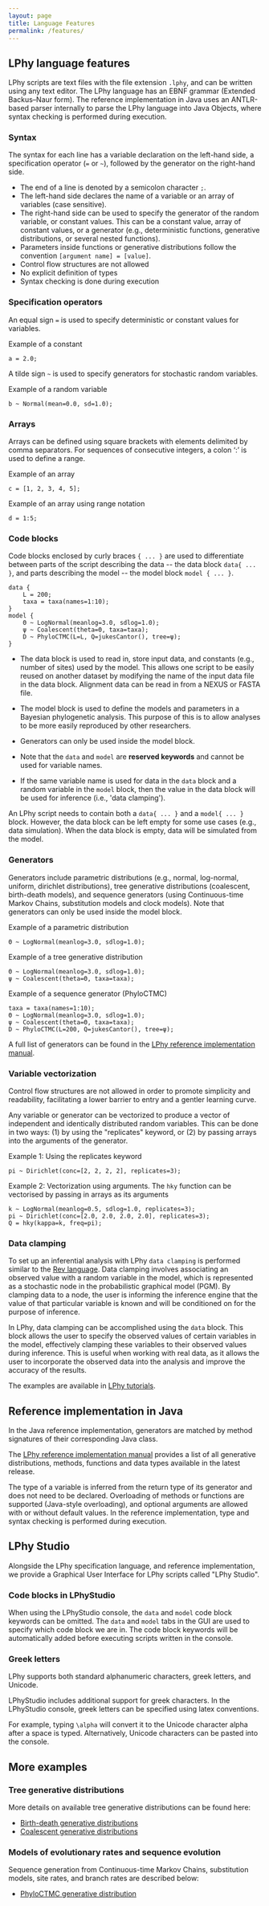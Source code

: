 ```yaml
---
layout: page
title: Language Features
permalink: /features/
---
```


## LPhy language features

LPhy scripts are text files with the file extension `.lphy`, and can be written using any text editor. 
The LPhy language has an EBNF grammar (Extended Backus–Naur form). 
The reference implementation in Java uses an ANTLR-based parser internally to parse the LPhy language into Java Objects, 
where syntax checking is performed during execution.

### Syntax

The syntax for each line has a variable declaration on the left-hand side, a specification operator (`=` or `~`), followed by the generator on the right-hand side. 

* The end of a line is denoted by a semicolon character `;`. 
* The left-hand side declares the name of a variable or an array of variables (case sensitive). 
* The right-hand side can be used to specify the generator of the random variable, or constant values. 
This can be a constant value, array of constant values, or a generator (e.g., deterministic functions, generative distributions, or several nested functions). 
* Parameters inside functions or generative distributions follow the convention `[argument name] = [value]`.
* Control flow structures are not allowed
* No explicit definition of types
* Syntax checking is done during execution

### Specification operators

An equal sign `=` is used to specify deterministic or constant values for variables.

Example of a constant
```
a = 2.0;
```

A tilde sign `~` is used to specify generators for stochastic random variables. 

Example of a random variable
```
b ~ Normal(mean=0.0, sd=1.0);
```

### Arrays

Arrays can be defined using square brackets with elements delimited by comma separators. For sequences of consecutive integers, a colon ‘:’ is used to define a range.

Example of an array
```
c = [1, 2, 3, 4, 5]; 
```

Example of an array using range notation
```
d = 1:5;
```

### Code blocks

Code blocks enclosed by curly braces `{ ... }` are used to differentiate between parts of the script describing the data -- the data block `data{ ... }`, and parts describing the model -- the model block `model { ... }`. 

```
data {
    L = 200;
    taxa = taxa(names=1:10);
}
model {
    Θ ~ LogNormal(meanlog=3.0, sdlog=1.0);
    ψ ~ Coalescent(theta=Θ, taxa=taxa);
    D ~ PhyloCTMC(L=L, Q=jukesCantor(), tree=ψ);
}

```

* The data block is used to read in, store input data, and constants (e.g., number of sites) used by the model. 
This allows one script to be easily reused on another dataset by modifying the name of the input data file in the data block. 
Alignment data can be read in from a NEXUS or FASTA file. 

* The model block is used to define the models and parameters in a Bayesian phylogenetic analysis. 
This purpose of this is to allow analyses to be more easily reproduced by other researchers. 

* Generators can only be used inside the model block.

* Note that the `data` and `model` are **reserved keywords** and cannot be used for variable names.

* If the same variable name is used for data in the `data` block 
and a random variable in the `model` block, then the value in the data block will be used for inference (i.e., 'data clamping').

An LPhy script needs to contain both a `data{ ... }` and a `model{ ... }` block. However, the data block can be left empty for some use cases (e.g., data simulation). When the data block is empty, data will be simulated from the model. 


### Generators

Generators include parametric distributions (e.g., normal, log-normal, uniform, dirichlet distributions), tree generative distributions (coalescent, birth-death models), and sequence generators (using Continuous-time Markov Chains, substitution models and clock models). 
Note that generators can only be used inside the model block.

Example of a parametric distribution
```
Θ ~ LogNormal(meanlog=3.0, sdlog=1.0);
```

Example of a tree generative distribution
```
Θ ~ LogNormal(meanlog=3.0, sdlog=1.0);
ψ ~ Coalescent(theta=Θ, taxa=taxa);
```

Example of a sequence generator (PhyloCTMC)
```
taxa = taxa(names=1:10);
Θ ~ LogNormal(meanlog=3.0, sdlog=1.0);
ψ ~ Coalescent(theta=Θ, taxa=taxa);
D ~ PhyloCTMC(L=200, Q=jukesCantor(), tree=ψ);
```

A full list of generators can be found in the [LPhy reference implementation manual](https://linguaphylo.github.io/linguaPhylo/).

### Variable vectorization

Control flow structures are not allowed in order to promote simplicity and readability, 
facilitating a lower barrier to entry and a gentler learning curve. 

Any variable or generator can be vectorized to produce a vector of independent and identically distributed random variables. 
This can be done in two ways: (1) by using the "replicates" keyword, 
or (2) by passing arrays into the arguments of the generator. 

Example 1: Using the replicates keyword

```
pi ~ Dirichlet(conc=[2, 2, 2, 2], replicates=3);
```

Example 2: Vectorization using arguments. The `hky` function can be vectorised by passing in arrays as its arguments

```
k ~ LogNormal(meanlog=0.5, sdlog=1.0, replicates=3);
pi ~ Dirichlet(conc=[2.0, 2.0, 2.0, 2.0], replicates=3);
Q = hky(kappa=k, freq=pi);
```

### Data clamping

To set up an inferential analysis with LPhy `data clamping` is performed similar to the 
[Rev language](https://revbayes.github.io/tutorials/intro/getting_started.html). 
Data clamping involves associating an observed value with a random variable in the model, 
which is represented as a stochastic node in the probabilistic graphical model (PGM). 
By clamping data to a node, the user is informing the inference engine 
that the value of that particular variable is known and will be conditioned on 
for the purpose of inference.

In LPhy, data clamping can be accomplished using the `data` block. 
This block allows the user to specify the observed values of certain variables in the model, 
effectively clamping these variables to their observed values during inference. 
This is useful when working with real data, as it allows the user to incorporate 
the observed data into the analysis and improve the accuracy of the results.

The examples are available in [LPhy tutorials](https://linguaphylo.github.io/tutorials/).


## Reference implementation in Java

In the Java reference implementation, generators are matched by method signatures of their corresponding Java class. 

The [LPhy reference implementation manual](https://linguaphylo.github.io/linguaPhylo/) provides a list of all generative distributions, methods, functions and data types available in the latest release. 

The type of a variable is inferred from the return type of its generator and does not need to be declared. 
Overloading of methods or functions are supported (Java-style overloading), and optional arguments are allowed with or without default values. 
In the reference implementation, type and syntax checking is performed during execution. 


## LPhy Studio

Alongside the LPhy specification language, and reference implementation, we provide a Graphical User Interface for LPhy scripts called "LPhy Studio". 

### Code blocks in LPhyStudio

When using the LPhyStudio console, the `data` and `model` code block keywords can be omitted. 
The `data` and `model` tabs in the GUI are used to specify which code block we are in.
The code block keywords will be automatically added before executing scripts written in the console. 

### Greek letters

LPhy supports both standard alphanumeric characters, greek letters, and Unicode. 

LPhyStudio includes additional support for greek characters. In the LPhyStudio console, greek letters can be specified using latex conventions. 

For example, typing `\alpha` will convert it to the Unicode character alpha after a space is typed. 
Alternatively, Unicode characters can be pasted into the console. 

## More examples

### Tree generative distributions

More details on available tree generative distributions can be found here: 

* [Birth-death generative distributions](https://linguaphylo.github.io/linguaPhylo/lphy/evolution/birthdeath)
* [Coalescent generative distributions](https://linguaphylo.github.io/linguaPhylo/lphy/evolution/coalescent)

### Models of evolutionary rates and sequence evolution

Sequence generation from Continuous-time Markov Chains, substitution models, site rates, and branch rates are described below:

* [PhyloCTMC generative distribution](https://linguaphylo.github.io/linguaPhylo/lphy/evolution/likelihood)



